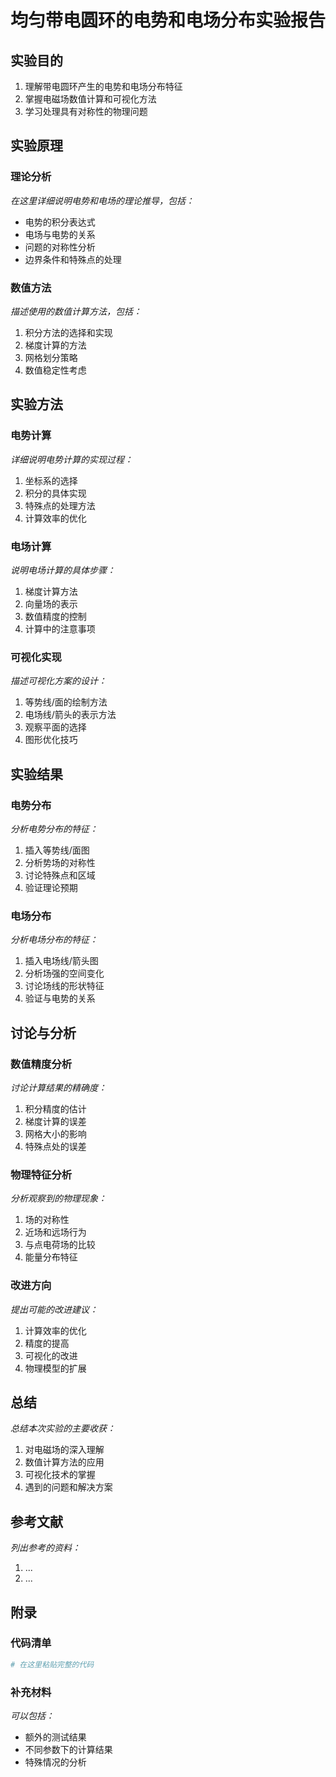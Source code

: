# 均匀带电圆环的电势和电场分布实验报告

## 实验目的

1. 理解带电圆环产生的电势和电场分布特征
2. 掌握电磁场数值计算和可视化方法
3. 学习处理具有对称性的物理问题

## 实验原理

### 理论分析

_在这里详细说明电势和电场的理论推导，包括：_
- 电势的积分表达式
- 电场与电势的关系
- 问题的对称性分析
- 边界条件和特殊点的处理

### 数值方法

_描述使用的数值计算方法，包括：_
1. 积分方法的选择和实现
2. 梯度计算的方法
3. 网格划分策略
4. 数值稳定性考虑

## 实验方法

### 电势计算

_详细说明电势计算的实现过程：_
1. 坐标系的选择
2. 积分的具体实现
3. 特殊点的处理方法
4. 计算效率的优化

### 电场计算

_说明电场计算的具体步骤：_
1. 梯度计算方法
2. 向量场的表示
3. 数值精度的控制
4. 计算中的注意事项

### 可视化实现

_描述可视化方案的设计：_
1. 等势线/面的绘制方法
2. 电场线/箭头的表示方法
3. 观察平面的选择
4. 图形优化技巧

## 实验结果

### 电势分布

_分析电势分布的特征：_
1. 插入等势线/面图
2. 分析势场的对称性
3. 讨论特殊点和区域
4. 验证理论预期

### 电场分布

_分析电场分布的特征：_
1. 插入电场线/箭头图
2. 分析场强的空间变化
3. 讨论场线的形状特征
4. 验证与电势的关系

## 讨论与分析

### 数值精度分析

_讨论计算结果的精确度：_
1. 积分精度的估计
2. 梯度计算的误差
3. 网格大小的影响
4. 特殊点处的误差

### 物理特征分析

_分析观察到的物理现象：_
1. 场的对称性
2. 近场和远场行为
3. 与点电荷场的比较
4. 能量分布特征

### 改进方向

_提出可能的改进建议：_
1. 计算效率的优化
2. 精度的提高
3. 可视化的改进
4. 物理模型的扩展

## 总结

_总结本次实验的主要收获：_
1. 对电磁场的深入理解
2. 数值计算方法的应用
3. 可视化技术的掌握
4. 遇到的问题和解决方案

## 参考文献

_列出参考的资料：_
1. ...
2. ...

## 附录

### 代码清单

```python
# 在这里粘贴完整的代码
```

### 补充材料

_可以包括：_
- 额外的测试结果
- 不同参数下的计算结果
- 特殊情况的分析